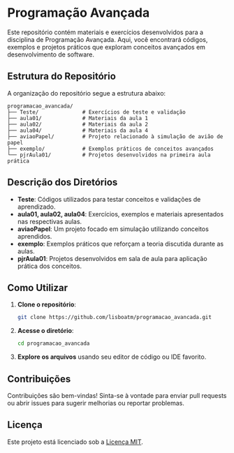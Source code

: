 # Programação Avançada

Este repositório contém materiais e exercícios desenvolvidos para a disciplina de Programação Avançada. Aqui, você encontrará códigos, exemplos e projetos práticos que exploram conceitos avançados em desenvolvimento de software.

## Estrutura do Repositório

A organização do repositório segue a estrutura abaixo:

```
programacao_avancada/
├── Teste/              # Exercícios de teste e validação
├── aula01/             # Materiais da aula 1
├── aula02/             # Materiais da aula 2
├── aula04/             # Materiais da aula 4
├── aviaoPapel/         # Projeto relacionado à simulação de avião de papel
├── exemplo/            # Exemplos práticos de conceitos avançados
└── pjrAula01/          # Projetos desenvolvidos na primeira aula prática
```

## Descrição dos Diretórios

- **Teste**: Códigos utilizados para testar conceitos e validações de aprendizado.
- **aula01, aula02, aula04**: Exercícios, exemplos e materiais apresentados nas respectivas aulas.
- **aviaoPapel**: Um projeto focado em simulação utilizando conceitos aprendidos.
- **exemplo**: Exemplos práticos que reforçam a teoria discutida durante as aulas.
- **pjrAula01**: Projetos desenvolvidos em sala de aula para aplicação prática dos conceitos.

## Como Utilizar

1. **Clone o repositório**:

   ```bash
   git clone https://github.com/lisboatm/programacao_avancada.git
   ```

2. **Acesse o diretório**:

   ```bash
   cd programacao_avancada
   ```

3. **Explore os arquivos** usando seu editor de código ou IDE favorito.

## Contribuições

Contribuições são bem-vindas! Sinta-se à vontade para enviar pull requests ou abrir issues para sugerir melhorias ou reportar problemas.

## Licença

Este projeto está licenciado sob a [Licença MIT](LICENSE).
